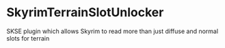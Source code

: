 # SkyrimTerrainSlotUnlocker
SKSE plugin which allows Skyrim to read more than just diffuse and normal slots for terrain
